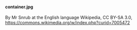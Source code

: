 #### container.jpg
By Mr Snrub at the English language Wikipedia, CC BY-SA 3.0, https://commons.wikimedia.org/w/index.php?curid=7005472
